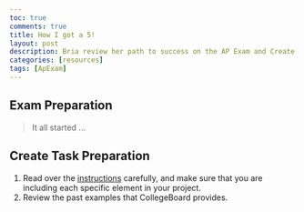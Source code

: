 ```yaml
---
toc: true
comments: true
title: How I got a 5!
layout: post
description: Bria review her path to success on the AP Exam and Create Task project
categories: [resources]
tags: [ApExam]
---
```


## Exam Preparation
> It all started ...

## Create Task Preparation

1. Read over the [instructions](https://apcentral.collegeboard.org/media/pdf/ap-csp-student-task-directions.pdf) carefully, and make sure that you are including each specific element in your project.
2. Review the past examples that CollegeBoard provides. 
